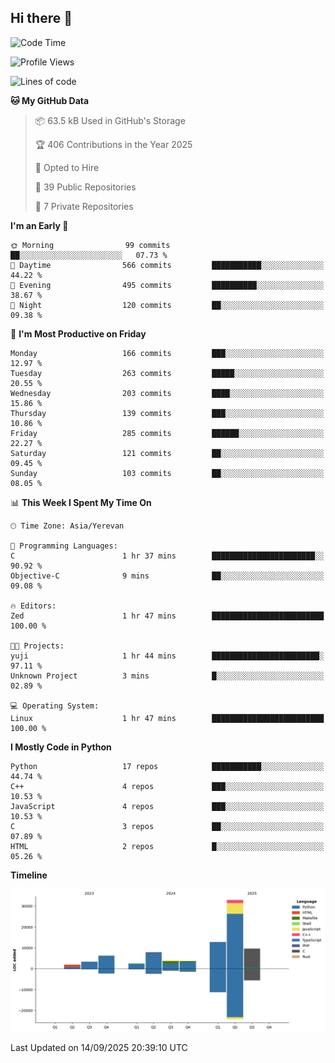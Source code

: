 ## Hi there 👋

<!--START_SECTION:waka-->
![Code Time](http://img.shields.io/badge/Code%20Time-1%2C391%20hrs%2020%20mins-blue)

![Profile Views](http://img.shields.io/badge/Profile%20Views-0-blue)

![Lines of code](https://img.shields.io/badge/From%20Hello%20World%20I%27ve%20Written-84.7%20thousand%20lines%20of%20code-blue)

**🐱 My GitHub Data** 

> 📦 63.5 kB Used in GitHub's Storage 
 > 
> 🏆 406 Contributions in the Year 2025
 > 
> 💼 Opted to Hire
 > 
> 📜 39 Public Repositories 
 > 
> 🔑 7 Private Repositories 
 > 
**I'm an Early 🐤** 

```text
🌞 Morning                99 commits          ██░░░░░░░░░░░░░░░░░░░░░░░   07.73 % 
🌆 Daytime                566 commits         ███████████░░░░░░░░░░░░░░   44.22 % 
🌃 Evening                495 commits         ██████████░░░░░░░░░░░░░░░   38.67 % 
🌙 Night                  120 commits         ██░░░░░░░░░░░░░░░░░░░░░░░   09.38 % 
```
📅 **I'm Most Productive on Friday** 

```text
Monday                   166 commits         ███░░░░░░░░░░░░░░░░░░░░░░   12.97 % 
Tuesday                  263 commits         █████░░░░░░░░░░░░░░░░░░░░   20.55 % 
Wednesday                203 commits         ████░░░░░░░░░░░░░░░░░░░░░   15.86 % 
Thursday                 139 commits         ███░░░░░░░░░░░░░░░░░░░░░░   10.86 % 
Friday                   285 commits         ██████░░░░░░░░░░░░░░░░░░░   22.27 % 
Saturday                 121 commits         ██░░░░░░░░░░░░░░░░░░░░░░░   09.45 % 
Sunday                   103 commits         ██░░░░░░░░░░░░░░░░░░░░░░░   08.05 % 
```


📊 **This Week I Spent My Time On** 

```text
🕑︎ Time Zone: Asia/Yerevan

💬 Programming Languages: 
C                        1 hr 37 mins        ███████████████████████░░   90.92 % 
Objective-C              9 mins              ██░░░░░░░░░░░░░░░░░░░░░░░   09.08 % 

🔥 Editors: 
Zed                      1 hr 47 mins        █████████████████████████   100.00 % 

🐱‍💻 Projects: 
yuji                     1 hr 44 mins        ████████████████████████░   97.11 % 
Unknown Project          3 mins              █░░░░░░░░░░░░░░░░░░░░░░░░   02.89 % 

💻 Operating System: 
Linux                    1 hr 47 mins        █████████████████████████   100.00 % 
```

**I Mostly Code in Python** 

```text
Python                   17 repos            ███████████░░░░░░░░░░░░░░   44.74 % 
C++                      4 repos             ███░░░░░░░░░░░░░░░░░░░░░░   10.53 % 
JavaScript               4 repos             ███░░░░░░░░░░░░░░░░░░░░░░   10.53 % 
C                        3 repos             ██░░░░░░░░░░░░░░░░░░░░░░░   07.89 % 
HTML                     2 repos             █░░░░░░░░░░░░░░░░░░░░░░░░   05.26 % 
```



**Timeline**

![Lines of Code chart](https://raw.githubusercontent.com/0xM4LL0C/0xM4LL0C/main/assets/bar_graph.png)


 Last Updated on 14/09/2025 20:39:10 UTC
<!--END_SECTION:waka-->
